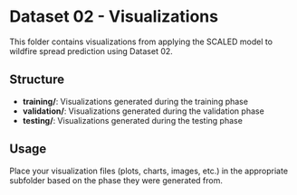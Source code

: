 # Dataset 02 - Visualizations

This folder contains visualizations from applying the SCALED model to wildfire spread prediction using Dataset 02.

## Structure

- **training/**: Visualizations generated during the training phase
- **validation/**: Visualizations generated during the validation phase  
- **testing/**: Visualizations generated during the testing phase

## Usage

Place your visualization files (plots, charts, images, etc.) in the appropriate subfolder based on the phase they were generated from.